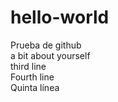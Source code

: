 # hello-world
Prueba de github<br>
a bit about yourself<br>
third line<br>
Fourth line<br>
Quinta línea

